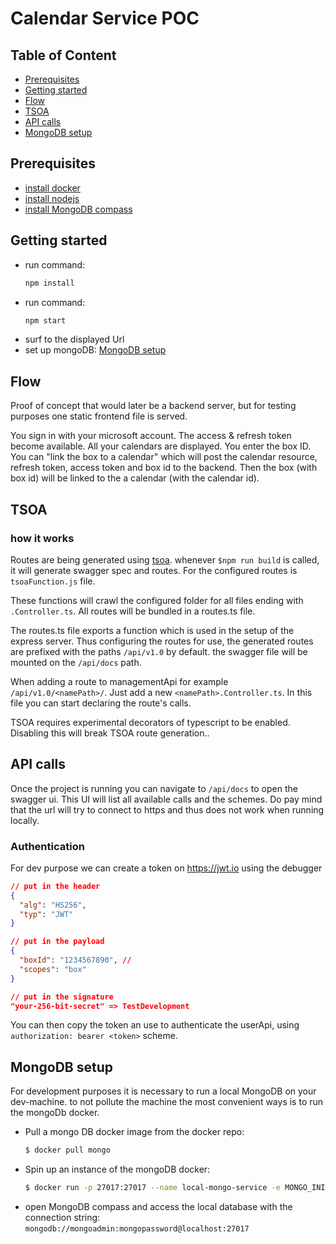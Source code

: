 # Calendar Service POC

## Table of Content
* [Prerequisites](#Prerequisites)
* [Getting started](#Getting-started)
* [Flow](#Flow)
* [TSOA](#TSOA)
* [API calls](#API-Calls)
* [MongoDB setup](#MongoDB-setup)

<a name="Prerequisites"></a>
## Prerequisites
* [install docker](https://docs.docker.com/install/) 
* [install nodejs](https://nodejs.org/)
* [install MongoDB compass](https://www.mongodb.com/download-center/compass)

<a name="Getting-started"></a>
## Getting started
* run command:
  ```BASH
  npm install
  ````
* run command: 
  ```BASH
  npm start
  ```
* surf to the displayed Url
* set up mongoDB: [MongoDB setup](#MongoDB-setup)


<a name="Flow"></a>
## Flow
Proof of concept that would later be a backend server, but for testing purposes one static frontend file is served.

You sign in with your microsoft account. The access & refresh token become available.
All your calendars are displayed. You enter the box ID.
You can "link the box to a calendar" which will post the calendar resource, refresh token, access token and box id to the backend.
Then the box (with box id) will be linked to the a calendar (with the calendar id). 

<a name="TSOA"></a>
## TSOA

### how it works
Routes are being generated using [tsoa](https://github.com/lukeautry/tsoa#readme).
whenever ```$npm run build``` is called, it will generate swagger spec and routes. For the configured routes is ```tsoaFunction.js``` file.

These functions will crawl the configured folder for all files ending with ```.Controller.ts```. All routes will be bundled in a routes.ts file. 

The routes.ts file exports a function which is used in the setup of the express server. Thus configuring the routes for use, the generated routes are prefixed with the paths ```/api/v1.0``` by default. the swagger file will be mounted on the ```/api/docs``` path.

When adding a route to managementApi for example ```/api/v1.0/<namePath>/```. Just add a new ```<namePath>.Controller.ts```. In this file you can start declaring the route's calls.

TSOA requires experimental decorators of typescript to be enabled. Disabling this will break TSOA route generation..
### 

<a name="API-Calls"></a>
## API calls
Once the project is running you can navigate to ```/api/docs``` to open the swagger ui.
This UI will list all available calls and the schemes.
Do pay mind that the url will try to connect to https and thus does not work when running locally.

### Authentication
For dev purpose we can create a token on https://jwt.io using the debugger

```JSON
// put in the header 
{
  "alg": "HS256",
  "typ": "JWT"
}
```
```JSON
// put in the payload 
{
  "boxId": "1234567890", // 
  "scopes": "box"
}
```
```JSON
// put in the signature
"your-256-bit-secret" => TestDevelopment
```

You can then copy the token an use to authenticate the userApi, using ```authorization: bearer <token>``` scheme.

<a name="MongoDB-setup"></a>
## MongoDB setup
For development purposes it is necessary to run a local MongoDB on your dev-machine.
to not pollute the machine the most convenient ways is to run the mongoDb docker.
  * Pull a mongo DB docker image from the docker repo:
    ```BASH 
    $ docker pull mongo 
    ```
  * Spin up an instance of the mongoDB docker:
    ```BASH 
    $ docker run -p 27017:27017 --name local-mongo-service -e MONGO_INITDB_ROOT_USERNAME=mongoadmin -e MONGO_INITDB_ROOT_PASSWORD=mongopassword -d mongo
    ```
  * open MongoDB compass and access the local database with the connection string: `mongodb://mongoadmin:mongopassword@localhost:27017`
